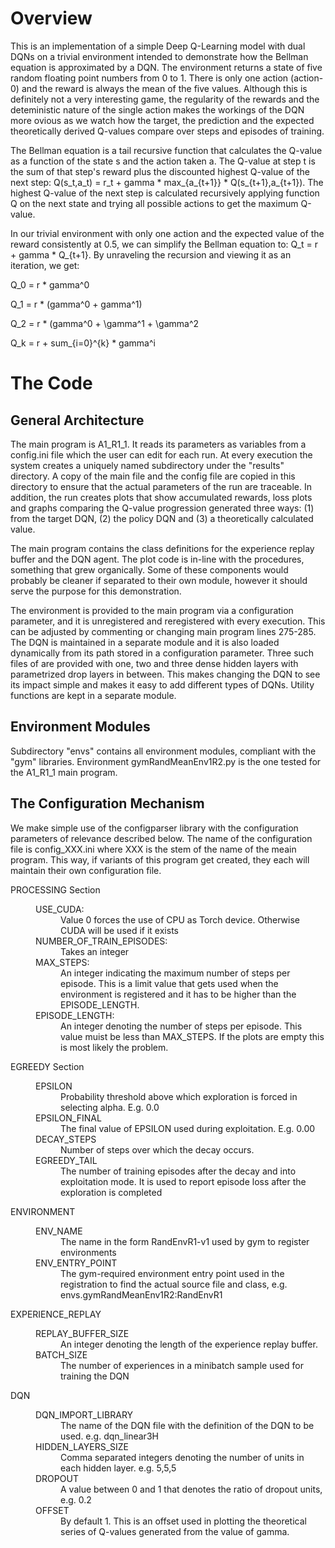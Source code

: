 # Overview

This is an implementation of a simple Deep Q-Learning model with dual DQNs on a trivial environment intended to demonstrate how the Bellman equation is approximated by a DQN. The environment returns a state of five random floating point numbers from 0 to 1. There is only one action (action-0) and the reward is always the mean of the five values.  Although this is definitely not a very interesting game, the regularity of the rewards and the deteministic nature of the single action makes the workings of the DQN more ovious as we watch how the target, the prediction and the expected theoretically derived Q-values compare over steps and episodes of training.

The Bellman equation is a tail recursive function that calculates the Q-value as a function of the state s and the action taken a. The Q-value at step t is the sum of that step's  reward plus the discounted highest Q-value of the next step: Q(s_t,a_t) = r_t + gamma * max_{a_{t+1}} * Q(s_{t+1},a_{t+1}). The highest Q-value of the next step is calculated recursively applying function Q on the next state and trying all possible actions to get the maximum Q-value.

In our trivial environment with only one action and the expected value of the reward consistently at 0.5, we can simplify the Bellman equation to: Q_t = r + gamma * Q_{t+1}.  By unraveling the recursion and viewing it as an iteration, we get:

  Q_0 = r * gamma^0

  Q_1 = r * (gamma^0 + gamma^1)

  Q_2 = r * (gamma^0 + \gamma^1 + \gamma^2

  Q_k = r + sum_{i=0}^{k} * gamma^i

# The Code

## General Architecture
The main program is A1_R1_1. It reads its parameters as variables from a config.ini file which the user can edit for each run. At every execution the system creates a uniquely named subdirectory under the "results" directory. A copy of the main file and the config file are copied in this directory to ensure that the actual parameters of the run are traceable. In addition, the run creates plots that show accumulated rewards, loss plots and graphs comparing the Q-value progression generated three ways: (1) from the target DQN, (2) the policy DQN and (3) a theoretically calculated value. 

The main program contains the class definitions for the experience replay buffer and the DQN agent. The plot code is in-line with the procedures, something that grew organically. Some of these components would probably be cleaner if separated to their own module, however it should serve the purpose for this demonstration.  

The environment is provided to the main program via a configuration parameter, and it is unregistered and reregistered with every execution. This can be adjusted by commenting or changing main program lines 275-285. The DQN is maintained in a separate module and it is also loaded dynamically from its path stored in a configuration parameter. Three such files of are provided with one, two and three dense hidden layers with parametrized drop layers in between. This makes changing the DQN to see its impact simple and makes it easy to add different types of DQNs. Utility functions are kept in a separate module.

## Environment Modules

Subdirectory "envs" contains all environment modules, compliant with the "gym" libraries. Environment gymRandMeanEnv1R2.py is the one tested for the A1_R1_1 main program.

## The Configuration Mechanism

We make simple use of the configparser library with the configuration parameters of relevance described below. The name of the configuration file is config_XXX.ini where XXX is the stem of the name of the meain program. This way, if variants of this program get created, they each will maintain their own configuration file.

<dl>
  <dt>PROCESSING Section</dt>
  <dd><dl>
    <dt>USE_CUDA:</dt> <dd> Value 0 forces the use of CPU as Torch device. Otherwise CUDA will be used if it exists</dd>
    <dt>NUMBER_OF_TRAIN_EPISODES:</dt> <dd> Takes an integer </dd>
    <dt> MAX_STEPS:</dt> <dd>An integer indicating the maximum number of steps per episode. This is a limit value that gets used when the environment is registered and it has to be higher than the EPISODE_LENGTH.</dd>
<dt>EPISODE_LENGTH:</dt> <dd>An integer denoting the number of steps per episode. This value muist be less than MAX_STEPS. If the plots are empty this is most likely the problem.</dd>
</dl></dd>

<dt>EGREEDY Section</dt>
  <dd><dl>
<dt>EPSILON</dt> <dd>Probability threshold above which exploration is forced in selecting alpha. E.g.  0.0</dd>
<dt>EPSILON_FINAL</dt> <dd> The final value of EPSILON used during exploitation. E.g. 0.00</dd>
<dt>DECAY_STEPS</dt> <dd> Number of steps over which the decay occurs. </dd>
<dt>EGREEDY_TAIL</dt> <dd>The number of training episodes after the decay and into exploitation mode. It is used to report episode loss after the exploration is completed</dd>
    </dl></dd>


<dt>ENVIRONMENT</dt>
  <dd><dl>
<dt>ENV_NAME</dt> <dd>The name in the form RandEnvR1-v1 used by gym to register environments</dd>
<dt>ENV_ENTRY_POINT</dt><dd>The gym-required environment entry point used in the registration to find the actual source file and class, e.g. envs.gymRandMeanEnv1R2:RandEnvR1</dd>
    </dl></dd>

<dt>EXPERIENCE_REPLAY</dt>
  <dd><dl>
<dt>REPLAY_BUFFER_SIZE</dt> <dd>An integer denoting the length of the experience replay buffer.</dd>
<dt>BATCH_SIZE</dt> <dd>The number of experiences in a minibatch sample used for training the DQN</dd>
    </dl></dd>

<dt>DQN</dt>
  <dd><dl>
<dt>DQN_IMPORT_LIBRARY</dt> <dd>The name of the DQN file with the definition of the DQN to be used. e.g. dqn_linear3H</dd>
<dt>HIDDEN_LAYERS_SIZE</dt> <dd>Comma separated integers denoting the number of units in each hidden layer. e.g. 5,5,5</dd>
<dt>DROPOUT</dt> <dd> A value between 0 and 1 that denotes the ratio of dropout units, e.g. 0.2 </dd>
<dt>OFFSET</dt> <dd>By default 1. This is an offset used in plotting the theoretical series of Q-values generated from the value of gamma. </dd>
    </dl></dd>
</dl>
